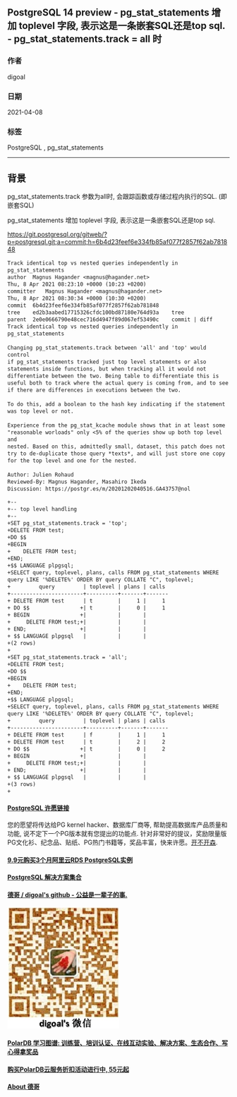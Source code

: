 ## PostgreSQL 14 preview - pg_stat_statements 增加 toplevel 字段, 表示这是一条嵌套SQL还是top sql. -  pg_stat_statements.track = all 时   
  
### 作者  
digoal  
  
### 日期  
2021-04-08   
  
### 标签  
PostgreSQL , pg_stat_statements   
  
----  
  
## 背景  
  
pg_stat_statements.track 参数为all时, 会跟踪函数或存储过程内执行的SQL. (即嵌套SQL)  
  
pg_stat_statements 增加 toplevel 字段, 表示这是一条嵌套SQL还是top sql.  
  
https://git.postgresql.org/gitweb/?p=postgresql.git;a=commit;h=6b4d23feef6e334fb85af077f2857f62ab781848  
  
```  
Track identical top vs nested queries independently in pg_stat_statements  
author	Magnus Hagander <magnus@hagander.net>	  
Thu, 8 Apr 2021 08:23:10 +0000 (10:23 +0200)  
committer	Magnus Hagander <magnus@hagander.net>	  
Thu, 8 Apr 2021 08:30:34 +0000 (10:30 +0200)  
commit	6b4d23feef6e334fb85af077f2857f62ab781848  
tree	ed2b3aabed17715326cfdc100bd87180e764d93a	tree  
parent	2e0e0666790e48cec716d4947f89d067ef53490c	commit | diff  
Track identical top vs nested queries independently in pg_stat_statements  
  
Changing pg_stat_statements.track between 'all' and 'top' would control  
if pg_stat_statements tracked just top level statements or also  
statements inside functions, but when tracking all it would not  
differentiate between the two. Being table to differentiate this is  
useful both to track where the actual query is coming from, and to see  
if there are differences in executions between the two.  
  
To do this, add a boolean to the hash key indicating if the statement  
was top level or not.  
  
Experience from the pg_stat_kcache module shows that in at least some  
"reasonable worloads" only <5% of the queries show up both top level and  
nested. Based on this, admittedly small, dataset, this patch does not  
try to de-duplicate those query *texts*, and will just store one copy  
for the top level and one for the nested.  
  
Author: Julien Rohaud  
Reviewed-By: Magnus Hagander, Masahiro Ikeda  
Discussion: https://postgr.es/m/20201202040516.GA43757@nol  
```  
  
```  
+--  
+-- top level handling  
+--  
+SET pg_stat_statements.track = 'top';  
+DELETE FROM test;  
+DO $$  
+BEGIN  
+    DELETE FROM test;  
+END;  
+$$ LANGUAGE plpgsql;  
+SELECT query, toplevel, plans, calls FROM pg_stat_statements WHERE query LIKE '%DELETE%' ORDER BY query COLLATE "C", toplevel;  
+         query         | toplevel | plans | calls   
+-----------------------+----------+-------+-------  
+ DELETE FROM test      | t        |     1 |     1  
+ DO $$                +| t        |     0 |     1  
+ BEGIN                +|          |       |   
+     DELETE FROM test;+|          |       |   
+ END;                 +|          |       |   
+ $$ LANGUAGE plpgsql   |          |       |   
+(2 rows)  
+  
+SET pg_stat_statements.track = 'all';  
+DELETE FROM test;  
+DO $$  
+BEGIN  
+    DELETE FROM test;  
+END;  
+$$ LANGUAGE plpgsql;  
+SELECT query, toplevel, plans, calls FROM pg_stat_statements WHERE query LIKE '%DELETE%' ORDER BY query COLLATE "C", toplevel;  
+         query         | toplevel | plans | calls   
+-----------------------+----------+-------+-------  
+ DELETE FROM test      | f        |     1 |     1  
+ DELETE FROM test      | t        |     2 |     2  
+ DO $$                +| t        |     0 |     2  
+ BEGIN                +|          |       |   
+     DELETE FROM test;+|          |       |   
+ END;                 +|          |       |   
+ $$ LANGUAGE plpgsql   |          |       |   
+(3 rows)  
+  
```  
    
  
#### [PostgreSQL 许愿链接](https://github.com/digoal/blog/issues/76 "269ac3d1c492e938c0191101c7238216")
您的愿望将传达给PG kernel hacker、数据库厂商等, 帮助提高数据库产品质量和功能, 说不定下一个PG版本就有您提出的功能点. 针对非常好的提议，奖励限量版PG文化衫、纪念品、贴纸、PG热门书籍等，奖品丰富，快来许愿。[开不开森](https://github.com/digoal/blog/issues/76 "269ac3d1c492e938c0191101c7238216").  
  
  
#### [9.9元购买3个月阿里云RDS PostgreSQL实例](https://www.aliyun.com/database/postgresqlactivity "57258f76c37864c6e6d23383d05714ea")
  
  
#### [PostgreSQL 解决方案集合](https://yq.aliyun.com/topic/118 "40cff096e9ed7122c512b35d8561d9c8")
  
  
#### [德哥 / digoal's github - 公益是一辈子的事.](https://github.com/digoal/blog/blob/master/README.md "22709685feb7cab07d30f30387f0a9ae")
  
  
![digoal's wechat](../pic/digoal_weixin.jpg "f7ad92eeba24523fd47a6e1a0e691b59")
  
  
#### [PolarDB 学习图谱: 训练营、培训认证、在线互动实验、解决方案、生态合作、写心得拿奖品](https://www.aliyun.com/database/openpolardb/activity "8642f60e04ed0c814bf9cb9677976bd4")
  
  
#### [购买PolarDB云服务折扣活动进行中, 55元起](https://www.aliyun.com/activity/new/polardb-yunparter?userCode=bsb3t4al "e0495c413bedacabb75ff1e880be465a")
  
  
#### [About 德哥](https://github.com/digoal/blog/blob/master/me/readme.md "a37735981e7704886ffd590565582dd0")
  
